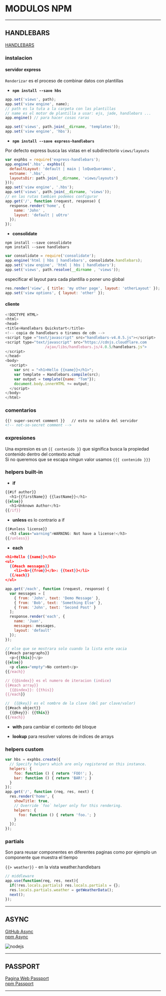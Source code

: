 # MODULOS NPM

---

## HANDLEBARS

[HANDLEBARS](http://handlebarsjs.com/)

### instalacion

#### **servidor express**

`Renderizar` es el proceso de combinar datos con plantillas

* **`npm install --save hbs`**

```js
app.set('views', path);
app.set('view engine', name);
// path es la tuta a la carpeta con las plantillas
// name es el motor de plantilla a usar: ejs, jade, handlebars ...
app.engine() // para hacer cosas raras

app.set('views', path.join(__dirname, 'templates'));
app.set('view engine', 'hbs');
```

* **`npm install --save express-handlebars`**

Por defecto express busca las vistas en el subdirectorio `views/layouts`  

```js
var exphbs = require('express-handlebars');
app.engine('.hbs', exphbs({
  defaultLayout: 'default | main | loQueQueramos',
  extname: '.hbs',
  layoutsDir: path.join(__dirname, 'views/layouts')
}));
app.set('view engine', '.hbs');
app.set('views', path.join(__dirname, 'views'));
// en las rutas tambien podemos configurar
app.get('/', function (request, response) {
  response.render('home', {
    name: 'John' ,
    layout: 'default | uOtro'
  });
});
```

* **consolidate**

`npm install --save consolidate`  
`npm install --save handlebars`  
 
```js
var consolidate = require('consolidate');
app.engine('html | hbs | handlebars', consolidate.handlebars);
app.set('view engine', 'html | hbs | handlebars');
app.set('views', path.resolve(__dirname , 'views'));
```

especificar el layout para cada plantilla o poner uno global 

```js
res.render('view', { title: 'my other page', layout: 'otherLayout' });
app.set('view options', { layout: 'other' });
```

#### **cliente**

```js
<!DOCTYPE HTML>
<html>
<head>
<title>Handlebars Quickstart</title>
<!-- copia de handlebars o tiramos de cdn -->
<script type ="text/javascript" src="handlebars-v4.0.5.js"></script>
<script type="text/javascript" src="https://cdnjs.cloudflare.com
                  /ajax/libs/handlebars.js/4.0.5/handlebars.js">
</script>
</head>
<body>
  <script>
    var src = "<h1>Hello {{name}}</h1>";
    var template = Handlebars.compile(src);
    var output = template({name: "Tom"});
    document.body.innerHTML += output;
  </script>
</body>
</html>
```

### comentarios

```html
{{! super-secret comment }}   // esto no saldra del servidor
<!-- not-so-secret comment -->
```

### expresiones

Una expresion es un `{{ contenido }}` que significa busca la propiedad contenido 
dentro del contexto actual  
Si no queremos que se escapa ningun valor usamos `{{{ contenido }}}`


### helpers built-in

* **if**

```js
{{#if author}}
  <h1>{{firstName}} {{lastName}}</h1>
{{else}}
  <h1>Unknown Author</h1>
{{/if}}
```

* **unless** es lo contrario a if

```js
{{#unless license}}
  <h3 class="warning">WARNING: Not have a license!</h3>
{{/unless}}
```

* **each**

```json
<h1>Hello {{name}}</h1>
<ul>
  {{#each messages}}
    <li><b>{{from}}</b>: {{text}}</li>
  {{/each}}
</ul>
```

```js
app.get('/each', function (request, response) {
  var messages = [
    { from: 'John', text: 'Demo Message' },
    { from: 'Bob', text: 'Something Else' },
    { from: 'John', text: 'Second Post' }
  ];
  response.render('each', {
    name: 'Juan',
    messages: messages,
    layout: 'default'
  });
});
```

```js
// else que se mostrara solo cuando la lista este vacia
{{#each paragraphs}}
  <p>{{this}}</p>
{{else}}
  <p class="empty">No content</p>
{{/each}}

// {{@index}} es el numero de iteracion (indice)
{{#each array}}
  {{@index}}: {{this}}
{{/each}}

//  {{@key}} es el nombre de la clave (del par clave/valor)
{{#each object}}
  {{@key}}: {{this}}
{{/each}}
```

* **with** para cambiar el contexto del bloque  

* **lookup** para resolver valores de indices de arrays

### helpers custom

```js
var hbs = exphbs.create({
  // Specify helpers which are only registered on this instance.
  helpers: {
    foo: function () { return 'FOO!'; },
    bar: function () { return 'BAR!'; }
  }
});
app.get('/', function (req, res, next) {
  res.render('home', {
    showTitle: true,
    // Override `foo` helper only for this rendering.
    helpers: {
      foo: function () { return 'foo.'; }
    }
  });
});
```

### partials

Son para reusar componentes en diferentes paginas como por ejemplo un
componente que muestra el tiempo  

`{{> weather}}` - en la vista weather.handlebars  

```js
// middleware
app.use(function(req, res, next){
  if(!res.locals.partials) res.locals.partials = {};
  res.locals.partials.weather = getWeatherData();
  next();
});
```

---

## ASYNC

[GitHub Async](https://github.com/caolan/async)  
[npm Async](https://www.npmjs.com/package/async)  

![nodejs](/z-static/images/npm/callback1.jpg)

---

## PASSPORT

[Pagina Web Passport](http://passportjs.org)  
[npm Passport](https://www.npmjs.com/package/passport)  

---
